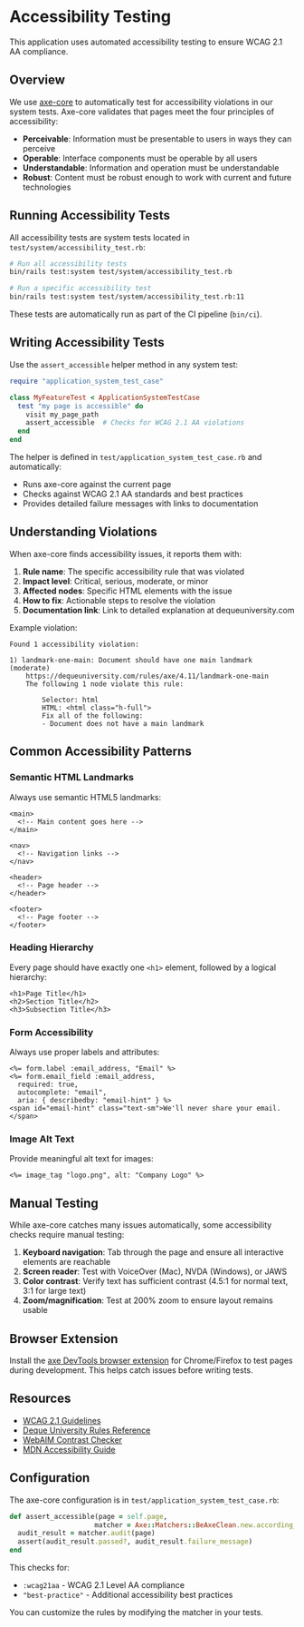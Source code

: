 # Accessibility Testing

This application uses automated accessibility testing to ensure WCAG 2.1 AA compliance.

## Overview

We use [axe-core](https://github.com/dequelabs/axe-core-gems) to automatically test for accessibility violations in our system tests. Axe-core validates that pages meet the four principles of accessibility:

- **Perceivable**: Information must be presentable to users in ways they can perceive
- **Operable**: Interface components must be operable by all users
- **Understandable**: Information and operation must be understandable
- **Robust**: Content must be robust enough to work with current and future technologies

## Running Accessibility Tests

All accessibility tests are system tests located in `test/system/accessibility_test.rb`:

```bash
# Run all accessibility tests
bin/rails test:system test/system/accessibility_test.rb

# Run a specific accessibility test
bin/rails test:system test/system/accessibility_test.rb:11
```

These tests are automatically run as part of the CI pipeline (`bin/ci`).

## Writing Accessibility Tests

Use the `assert_accessible` helper method in any system test:

```ruby
require "application_system_test_case"

class MyFeatureTest < ApplicationSystemTestCase
  test "my page is accessible" do
    visit my_page_path
    assert_accessible  # Checks for WCAG 2.1 AA violations
  end
end
```

The helper is defined in `test/application_system_test_case.rb` and automatically:
- Runs axe-core against the current page
- Checks against WCAG 2.1 AA standards and best practices
- Provides detailed failure messages with links to documentation

## Understanding Violations

When axe-core finds accessibility issues, it reports them with:

1. **Rule name**: The specific accessibility rule that was violated
2. **Impact level**: Critical, serious, moderate, or minor
3. **Affected nodes**: Specific HTML elements with the issue
4. **How to fix**: Actionable steps to resolve the violation
5. **Documentation link**: Link to detailed explanation at dequeuniversity.com

Example violation:

```
Found 1 accessibility violation:

1) landmark-one-main: Document should have one main landmark (moderate)
    https://dequeuniversity.com/rules/axe/4.11/landmark-one-main
    The following 1 node violate this rule:

        Selector: html
        HTML: <html class="h-full">
        Fix all of the following:
        - Document does not have a main landmark
```

## Common Accessibility Patterns

### Semantic HTML Landmarks

Always use semantic HTML5 landmarks:

```erb
<main>
  <!-- Main content goes here -->
</main>

<nav>
  <!-- Navigation links -->
</nav>

<header>
  <!-- Page header -->
</header>

<footer>
  <!-- Page footer -->
</footer>
```

### Heading Hierarchy

Every page should have exactly one `<h1>` element, followed by a logical hierarchy:

```erb
<h1>Page Title</h1>
<h2>Section Title</h2>
<h3>Subsection Title</h3>
```

### Form Accessibility

Always use proper labels and attributes:

```erb
<%= form.label :email_address, "Email" %>
<%= form.email_field :email_address,
  required: true,
  autocomplete: "email",
  aria: { describedby: "email-hint" } %>
<span id="email-hint" class="text-sm">We'll never share your email.</span>
```

### Image Alt Text

Provide meaningful alt text for images:

```erb
<%= image_tag "logo.png", alt: "Company Logo" %>
```

## Manual Testing

While axe-core catches many issues automatically, some accessibility checks require manual testing:

1. **Keyboard navigation**: Tab through the page and ensure all interactive elements are reachable
2. **Screen reader**: Test with VoiceOver (Mac), NVDA (Windows), or JAWS
3. **Color contrast**: Verify text has sufficient contrast (4.5:1 for normal text, 3:1 for large text)
4. **Zoom/magnification**: Test at 200% zoom to ensure layout remains usable

## Browser Extension

Install the [axe DevTools browser extension](https://www.deque.com/axe/devtools/) for Chrome/Firefox to test pages during development. This helps catch issues before writing tests.

## Resources

- [WCAG 2.1 Guidelines](https://www.w3.org/WAI/WCAG21/quickref/)
- [Deque University Rules Reference](https://dequeuniversity.com/rules/axe/4.11)
- [WebAIM Contrast Checker](https://webaim.org/resources/contrastchecker/)
- [MDN Accessibility Guide](https://developer.mozilla.org/en-US/docs/Web/Accessibility)

## Configuration

The axe-core configuration is in `test/application_system_test_case.rb`:

```ruby
def assert_accessible(page = self.page,
                     matcher = Axe::Matchers::BeAxeClean.new.according_to(:wcag21aa, "best-practice"))
  audit_result = matcher.audit(page)
  assert(audit_result.passed?, audit_result.failure_message)
end
```

This checks for:
- `:wcag21aa` - WCAG 2.1 Level AA compliance
- `"best-practice"` - Additional accessibility best practices

You can customize the rules by modifying the matcher in your tests.
